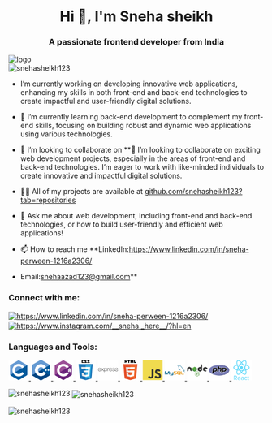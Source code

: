 <h1 align="center">Hi 👋, I'm Sneha sheikh</h1>
<h3 align="center">A passionate frontend developer from India</h3>
<div >
  <img src="https://user-images.githubusercontent.com/74038190/236119160-976a0405-caa7-470c-9356-16d43402ea0a.gif" align="left" alt="logo"  width="400"/>
</div>
<p align="left"> <img src="https://komarev.com/ghpvc/?username=snehasheikh123&label=Profile%20views&color=0e75b6&style=flat" alt="snehasheikh123" /> </p>

-  I’m currently working on developing innovative web applications, enhancing my skills in both front-end and back-end technologies to create impactful and user-friendly digital solutions.  

- 🌱 I’m currently learning back-end development to complement my front-end skills, focusing on building robust and dynamic web applications using various technologies.

- 👯 I’m looking to collaborate on **👯 I’m looking to collaborate on exciting web development projects, especially in the areas of front-end and back-end technologies. I’m eager to work with like-minded individuals to create innovative and impactful digital solutions.

- 👨‍💻 All of my projects are available at [github.com/snehasheikh123?tab=repositories](github.com/snehasheikh123?tab=repositories)

- 💬 Ask me about web development, including front-end and back-end technologies, or how to build user-friendly and efficient web applications!

- 📫 How to reach me **LinkedIn:https://www.linkedin.com/in/sneha-perween-1216a2306/
- Email:snehaazad123@gmail.com**

<h3 align="left">Connect with me:</h3>
<p align="left">
<a href="https://linkedin.com/in/https://www.linkedin.com/in/sneha-perween-1216a2306/" target="blank"><img align="center" src="https://raw.githubusercontent.com/rahuldkjain/github-profile-readme-generator/master/src/images/icons/Social/linked-in-alt.svg" alt="https://www.linkedin.com/in/sneha-perween-1216a2306/" height="30" width="40" /></a>
<a href="https://instagram.com/https://www.instagram.com/__sneha._here__/?hl=en" target="blank"><img align="center" src="https://raw.githubusercontent.com/rahuldkjain/github-profile-readme-generator/master/src/images/icons/Social/instagram.svg" alt="https://www.instagram.com/__sneha._here__/?hl=en" height="30" width="40" /></a>
</p>

<h3 align="left">Languages and Tools:</h3>
<p align="left"> <a href="https://www.cprogramming.com/" target="_blank" rel="noreferrer"> <img src="https://raw.githubusercontent.com/devicons/devicon/master/icons/c/c-original.svg" alt="c" width="40" height="40"/> </a> <a href="https://www.w3schools.com/cpp/" target="_blank" rel="noreferrer"> <img src="https://raw.githubusercontent.com/devicons/devicon/master/icons/cplusplus/cplusplus-original.svg" alt="cplusplus" width="40" height="40"/> </a> <a href="https://www.w3schools.com/cs/" target="_blank" rel="noreferrer"> <img src="https://raw.githubusercontent.com/devicons/devicon/master/icons/csharp/csharp-original.svg" alt="csharp" width="40" height="40"/> </a> <a href="https://www.w3schools.com/css/" target="_blank" rel="noreferrer"> <img src="https://raw.githubusercontent.com/devicons/devicon/master/icons/css3/css3-original-wordmark.svg" alt="css3" width="40" height="40"/> </a> <a href="https://expressjs.com" target="_blank" rel="noreferrer"> <img src="https://raw.githubusercontent.com/devicons/devicon/master/icons/express/express-original-wordmark.svg" alt="express" width="40" height="40"/> </a> <a href="https://www.w3.org/html/" target="_blank" rel="noreferrer"> <img src="https://raw.githubusercontent.com/devicons/devicon/master/icons/html5/html5-original-wordmark.svg" alt="html5" width="40" height="40"/> </a> <a href="https://developer.mozilla.org/en-US/docs/Web/JavaScript" target="_blank" rel="noreferrer"> <img src="https://raw.githubusercontent.com/devicons/devicon/master/icons/javascript/javascript-original.svg" alt="javascript" width="40" height="40"/> </a> <a href="https://www.mysql.com/" target="_blank" rel="noreferrer"> <img src="https://raw.githubusercontent.com/devicons/devicon/master/icons/mysql/mysql-original-wordmark.svg" alt="mysql" width="40" height="40"/> </a> <a href="https://nodejs.org" target="_blank" rel="noreferrer"> <img src="https://raw.githubusercontent.com/devicons/devicon/master/icons/nodejs/nodejs-original-wordmark.svg" alt="nodejs" width="40" height="40"/> </a> <a href="https://www.php.net" target="_blank" rel="noreferrer"> <img src="https://raw.githubusercontent.com/devicons/devicon/master/icons/php/php-original.svg" alt="php" width="40" height="40"/> </a> <a href="https://reactjs.org/" target="_blank" rel="noreferrer"> <img src="https://raw.githubusercontent.com/devicons/devicon/master/icons/react/react-original-wordmark.svg" alt="react" width="40" height="40"/> </a> </p>

<p><img align="left" src="https://github-readme-stats.vercel.app/api/top-langs?username=snehasheikh123&show_icons=true&locale=en&layout=compact" alt="snehasheikh123" /></p>

<p>&nbsp;<img align="center" src="https://github-readme-stats.vercel.app/api?username=snehasheikh123&show_icons=true&locale=en" alt="snehasheikh123" /></p>

<p><img align="center" src="https://github-readme-streak-stats.herokuapp.com/?user=snehasheikh123&" alt="snehasheikh123" /></p>
